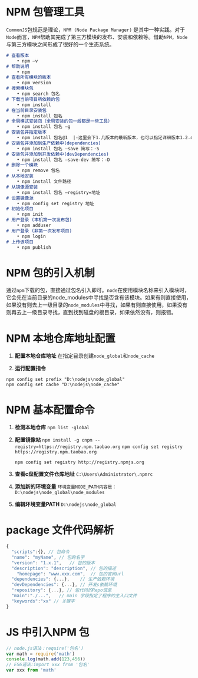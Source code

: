 # NPM  包管理工具

`CommonJS`包规范是理论，`NPM (Node Package Manager)` 是其中一种实践。对于`Node`而言，`NPM`帮助其完成了第三方模块的发布、安装和依赖等。借助`NPM`，`Node`与第三方模块之间形成了很好的一个生态系统。

~~~markdown
# 查看版本
	• npm –v
# 帮助说明
	• npm
# 查看所有模块的版本
	• npm version
# 搜索模块包
	• npm search 包名
# 下载当前项目所依赖的包
	• npm install
# 在当前目录安装包
	• npm install 包名
# 全局模式安装包（全局安装的包一般都是一些工具）
	• npm install 包名 –g
# 安装包并指定版本
	• npm install 包名@1	|-这里会下1.几版本的最新版本，也可以指定详细版本1.2.4....-| 
# 安装包并添加到生产依赖中(dependencies)
	• npm install 包名 –save 简写：-S
# 安装包并添加到开发依赖中(devDependencies)
	• npm install 包名 –save-dev 简写：-D
# 删除一个模块
	• npm remove 包名
# 从本地安装
	• npm install 文件路径
# 从镜像源安装
	• npm install 包名 –registry=地址
# 设置镜像源
	• npm config set registry 地址
# 初始化项目
	• npm init
# 用户登录 (本机第一次发布包)
	• npm adduser
# 用户登录 (非第一次发布项目)
	• npm login
# 上传该项目
	• npm publish
~~~

# NPM 包的引入机制

通过`npm`下载的包，直接通过包名引入即可。`node`在使用模块名称来引入模块时，它会先在当前目录的node_modules中寻找是否含有该模块。如果有则直接使用，如果没有则去上一级目录的`node_modules`中寻找，如果有则直接使用，如果没有则再去上一级目录寻找，直到找到磁盘的根目录，如果依然没有，则报错。

# NPM 本地仓库地址配置

1. **配置本地仓库地址**
   在指定目录创建`node_global`和`node_cache`

2. **运行配置指令**

~~~nginx
npm config set prefix "D:\nodejs\node_global"
npm config set cache "D:\nodejs\node_cache"
~~~

# NPM 基本配置命令

1. **检测本地仓库**
   `npm list -global`
   
2. **配置镜像站**
   `npm install -g cnpm --registry=https://registry.npm.taobao.org`
   `npm config set registry https://registry.npm.taobao.org`
   
   `npm config set registry http://registry.npmjs.org`
   
3. **查看c盘配置文件仓库地址**
   `C:\Users\Administrator\.npmrc`

4. **添加新的环境变量**
   `环境变量NODE_PATH内容是：D:\nodejs\node_global\node_modules`

5. **编辑环境变量PATH**
   `D:\nodejs\node_global`


# package 文件代码解析

~~~javascript
{
  "scripts":{}, // 包命令
  "name": "myName",	// 包的名字
  "version": "1.x.1",	// 包的版本
  "description": "description",	// 包的描述
	"homepage": "www.xxx.com",	// 包的官网url
  "dependencies": {...},	// 生产依赖环境
  "devDependencies": {...},	// 开发s依赖环境
  "repository": {...}, // 包代码的Repo信息
  "main":"./...",	// main 字段指定了程序的主入口文件
  "keywords":"xx" // 关键字
}
~~~

# JS 中引入NPM 包

~~~javascript
// node.js语法：require('包名')
var math = require('math')
console.log(math.add(123,456))
// ES6语法:import xxx from '包名'
var xxx from 'math'
~~~

